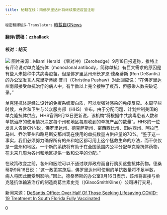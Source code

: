 ```yaml
---
title: 秘翻在线：南佛罗里达州将继续推进疫苗注射
---
```

`秘密翻譯組G-Translators` [轉載自GNews](https://gnews.org/zh-hans/1542003/)

#### 翻译/撰稿：zzballack

#### 校对：胡天
![](https://assets.gnews.org/wp-content/uploads/2021/09/image-236.png)     图片来源：Miami Herald
《零对冲》（Zerohedge）9月18日报道称，推特上有评论说对单克隆抗体（monoclonal antibody，简称单抗）有巨大需求的原因是有些人未接种中共病毒疫苗。但是佛罗里达州州长罗恩·德桑蒂斯 (Ron DeSantis)的办公室发言人克里斯蒂娜·普肖（Christina Pushaw）对此回应说：“在佛罗里达州南部接受单抗治疗的病人中，有半数以上完全接种了疫苗，但感染人数突破记录。”

单克隆抗体是经过设计的免疫系统蛋白质，可以增强对感染的免疫反应。本周早些时候，白宫和卫生与公众服务部（HHS）宣布，由于分配问题，计划控制美国的单克隆抗体供应。HHS官网9月13日更新说，该机构“将根据中共病毒患者人数和单抗治疗的使用情况决定每个州和地区每周收到的单抗产品的数量”。HHS的一位发言人告诉CNN说，佛罗里达州、德克萨斯州、密西西比州、田纳西州、阿拉巴马州、乔治亚州和路易斯安那州现在使用的单抗数量占供应量的70%。“鉴于这一事实，我们必须努力确保所有的州和地区都可用上这个拯救生命的疗法，而不仅仅是一些州和地区。一个新的系统将有助于在全国范围内公平分配单克隆抗体药物，在未来几周为各州和地区提供一致和公平的分配。”

在政策改变之前，各州和医院可以不通过联邦政府而自行购买这些抗体药物。德桑蒂斯9月16日说：“这一政策实施后，佛罗里达州可使用的单抗数量将不足半数，病人将因此而受到影响。”因此，德桑蒂斯的办公室9月16日表示，该州将直接与单克隆抗体输液治疗的制造商葛兰素史克（(GlaxoSmithKline)）公司进行交易。

新闻来源：[DeSantis Office: Over Half Of Those Seeking Lifesaving COVID-19 Treatment In South Florida Fully Vaccinated](https://www.zerohedge.com/covid-19/desantis-office-over-half-those-seeking-lifesaving-covid-19-treatment-south-florida-fully)



0
